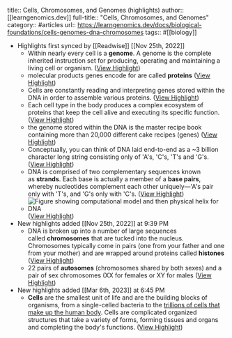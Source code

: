 title:: Cells, Chromosomes, and Genomes (highlights)
author:: [[learngenomics.dev]]
full-title:: "Cells, Chromosomes, and Genomes"
category:: #articles
url:: https://learngenomics.dev/docs/biological-foundations/cells-genomes-dna-chromosomes
tags:: #[[biology]]

- Highlights first synced by [[Readwise]] [[Nov 25th, 2022]]
	- Within nearly every cell is a **genome**. A genome is the complete inherited instruction set for producing, operating and maintaining a living cell or organism. ([View Highlight](https://read.readwise.io/read/01gjp1k9eycnte2m7vcz5sjx5m))
	- molecular products genes encode for are called **proteins** ([View Highlight](https://read.readwise.io/read/01gjp1kzvfncbsayy0vj9aq4nb))
	- Cells are constantly reading and interpreting genes stored within the DNA in order to assemble various proteins. ([View Highlight](https://read.readwise.io/read/01gjp1mcqxzefbkppccm409y52))
	- Each cell type in the body produces a complex ecosystem of proteins that keep the cell alive and executing its specific function. ([View Highlight](https://read.readwise.io/read/01gjp1mms2vps0ff218kw5fpkp))
	- the genome stored within the DNA is the master recipe book containing more than 20,000 different cake recipes (genes) ([View Highlight](https://read.readwise.io/read/01gjp1nxqafzgef4k3z49zz317))
	- Conceptually, you can think of DNA laid end-to-end as a ~3 billion character long string consisting only of 'A's, 'C's, 'T's and 'G's. ([View Highlight](https://read.readwise.io/read/01gjp1pj33xv5rk8zbh6twvsht))
	- DNA is comprised of two complementary sequences known as **strands**. Each base is actually a member of a **base pairs**, whereby nucleotides complement each other uniquely—'A's pair only with 'T's, and 'G's only with 'C's. ([View Highlight](https://read.readwise.io/read/01gjp1q8h0tqq555y6jsyv4hw5))
	- ![Figure showing computational model and then physical helix for DNA](https://learngenomics.dev/assets/images/1.1-DNA-f00aefafd1a3954fd1b496c2144a7bc0.jpg) ([View Highlight](https://read.readwise.io/read/01gjp1rpwwrwxa58ckzjjt42wr))
- New highlights added [[Nov 25th, 2022]] at 9:39 PM
	- DNA is broken up into a number of large sequences called **chromosomes** that are tucked into the nucleus. Chromosomes typically come in pairs (one from your father and one from your mother) and are wrapped around proteins called **histones** ([View Highlight](https://read.readwise.io/read/01gjq31d02drxhr8gps3dsg0m0))
	- 22 pairs of **autosomes** (chromosomes shared by both sexes) and a pair of sex chromosomes (XX for females or XY for males ([View Highlight](https://read.readwise.io/read/01gjq31tgp4sf6dx85m7jrx425))
- New highlights added [[Mar 6th, 2023]] at 6:45 PM
	- **Cells** are the smallest unit of life and are the building blocks of organisms, from a single-celled bacteria to the [trillions of cells that make up the human body](https://journals.plos.org/plosbiology/article?id=10.1371/journal.pbio.1002533). Cells are complicated organized structures that take a variety of forms, forming tissues and organs and completing the body's functions. ([View Highlight](https://read.readwise.io/read/01gtbvj5536ytvn522en2x86cb))